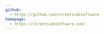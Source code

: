 ```yaml
---
github:
  - https://github.com/streetsidesoftware
homepage:
  - https://streetsidesoftware.com/
---
```

